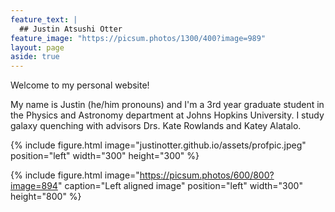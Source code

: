 ```yaml
---
feature_text: |
  ## Justin Atsushi Otter
feature_image: "https://picsum.photos/1300/400?image=989"
layout: page
aside: true
---
```


Welcome to my personal website!

My name is Justin (he/him pronouns) and I'm a 3rd year graduate student in the Physics and Astronomy department at Johns Hopkins University. I study galaxy quenching with advisors Drs. Kate Rowlands and Katey Alatalo. 

{% include figure.html image="justinotter.github.io/assets/profpic.jpeg" position="left" width="300" height="300" %}

{% include figure.html image="https://picsum.photos/600/800?image=894" caption="Left aligned image" position="left" width="300" height="800" %}
